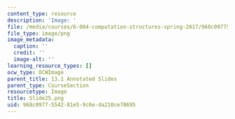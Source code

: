 ```yaml
---
content_type: resource
description: 'Image: '
file: /media/courses/6-004-computation-structures-spring-2017/968c0977554281e59c6eda210ce70695_Slide25.png
file_type: image/png
image_metadata:
  caption: ''
  credit: ''
  image-alt: ''
learning_resource_types: []
ocw_type: OCWImage
parent_title: 13.1 Annotated Slides
parent_type: CourseSection
resourcetype: Image
title: Slide25.png
uid: 968c0977-5542-81e5-9c6e-da210ce70695
---
```

